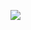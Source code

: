 ![](https://github-profile-summary-cards.vercel.app/api/cards/profile-details?username=Kanad4s&theme=github_dark)
